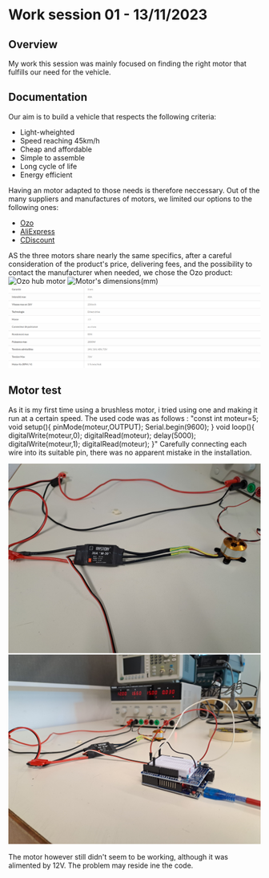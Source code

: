 # Work session 01 - 13/11/2023

## Overview

My work this session was mainly focused on finding the right motor that fulfills our need for the vehicle.

## Documentation

Our aim is to build a vehicle that respects the following criteria:
- Light-wheighted
- Speed reaching 45km/h
- Cheap and affordable
- Simple to assemble
- Long cycle of life
- Energy efficient

Having an motor adapted to those needs is therefore neccessary. Out of the many suppliers and manufactures of motors, we limited our options to the following ones:
- [Ozo ](https://ozo-electric.com/fr/moteurs-roues-arrieres-250w-a-2000w/991015-moteur-dd35-transport-arriere-direct-drive-2000w.html?gad=1&gclid=CjwKCAjwnOipBhBQEiwACyGLupaiiqUv1nvdlxuSrhHlcbfkGgtNHqtMXpbqWnkvk-MyLw45m2KDmRoCTY8QAvD_BwE)
- [AliExpress ](https://fr.aliexpress.com/item/1005004625728818.html?spm=a2g0o.productlist.main.39.6c342f94mJIKzf&algo_pvid=0215cd14-527f-45d2-bca1-44403d7ad1d7&aem_p4p_detail=2023110902075111470336528411980002615035&algo_exp_id=0215cd14-527f-45d2-bca1-44403d7ad1d7-19&pdp_npi=4%40dis%21EUR%21245.43%21147.26%21%21%21256.81%21%21%40211b801816995244716006927e1472%2112000029882032309%21sea%21FR%210%21AB&curPageLogUid=aiUHFNCDjycq&search_p4p_id=2023110902075111470336528411980002615035_20)
- [CDiscount ](https://www.cdiscount.com/le-sport/velos-tandem-tricycle-monocycle-remorque-casque/ashata-moteur-de-moyeu-de-roue-de-14-po-36v-72v-20/f-121192408-ash1690390599089.html?cid=search_pla&cm_mmc=PLA!COR!!MP!17321694237!m144806551_pASH1690390599089-2775757164_l9054956_tpla-294682000766__a137602897192&gad_source=1&gclid=CjwKCAjwnOipBhBQEiwACyGLusDbxZYZkvLJ9K9XQ2MvsQuEnxkECw9lO48V_z5DVupaBjEnsB-ZjRoCnigQAvD_BwE)

AS the three motors share nearly the same specifics, after a careful consideration of the product's price, delivering fees, and the possibility to contact the manufacturer when needed, we chose the Ozo product:
![Ozo hub motor](https://ozo-electric.com/6186289-thickbox_default/moteur-dd35-transport-arriere-direct-drive-2000w.jpg)
![Motor's dimensions(mm)](http://ozo-electric.com/img/cms/moteurs/DD35/plan-moteur-transport-DD35.jpg)
![Technical sheet](https://github.com/ProjectAliB/ProjectAli.github.io/blob/6aa0f8a2c6f2a623c455a85c08af97641e0e3abf/Ressources/Images%26Pictures/Screenshot%202023.png.png)

  ## Motor test

As it is my first time using a brushless motor, i tried using one and making it run at a certain speed. The used code was as follows :
    "const int moteur=5;
    void setup(){
    pinMode(moteur,OUTPUT);
    Serial.begin(9600);
    }
    void loop(){
    digitalWrite(moteur,0);
    digitalRead(moteur);
    delay(5000);
    digitalWrite(moteur,1);
    digitalRead(moteur);
    }"
Carefully connecting each wire into its suitable pin, there was no apparent mistake in the installation.

![brushless motor](https://github.com/ProjectAliB/ProjectAli.github.io/blob/main/Ressources/Images%26Pictures/20231116_153714.jpg)
![brushless motor](https://github.com/ProjectAliB/ProjectAli.github.io/blob/cf0484b16a6a9bf3249d1c41d9acbb389cd07119/Ressources/Images%26Pictures/20231116_153720.jpg)

The motor however still didn't seem to be working, although it was alimented by 12V. The problem may reside ine the code.

